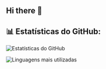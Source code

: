 ## Hi there 👋

<!--
**LucasQReis/LucasQReis** is a ✨ _special_ ✨ repository because its `README.md` (this file) appears on your GitHub profile.

Here are some ideas to get you started:

- 🔭 I’m currently working on ...
- 🌱 I’m currently learning ...
- 👯 I’m looking to collaborate on ...
- 🤔 I’m looking for help with ...
- 💬 Ask me about ...
- 📫 How to reach me: ...
- 😄 Pronouns: ...
- ⚡ Fun fact: ...
-->
## 📊 Estatísticas do GitHub:
![Estatísticas do GitHub](https://github-readme-stats.vercel.app/api?username=seu-usuario&show_icons=true&theme=radical)

![Linguagens mais utilizadas](https://github-readme-stats.vercel.app/api/top-langs/?username=seu-usuario&layout=compact&theme=radical)
